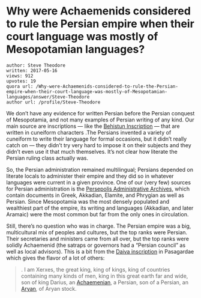 # Why were Achaemenids considered to rule the Persian empire when their court language was mostly of Mesopotamian languages?

	author: Steve Theodore
	written: 2017-05-16
	views: 912
	upvotes: 19
	quora url: /Why-were-Achaemenids-considered-to-rule-the-Persian-empire-when-their-court-language-was-mostly-of-Mesopotamian-languages/answer/Steve-Theodore
	author url: /profile/Steve-Theodore


We don’t have any evidence for written Persian before the Persian conquest of Mesopotamia, and not many examples of Persian writing of any kind. Our main source are inscriptions — like the [Behistun Inscription](http://www.livius.org/articles/place/behistun/) — that are written in cuneiform characters .The Persians invented a variety of cuneiform to write their language for formal occasions, but it didn’t really catch on — they didn’t try very hard to impose it on their subjects and they didn’t even use it that much themselves. It’s not clear how literate the Persian ruling class actually was.

So, the Persian administration remained multilingual; Persians depended on literate locals to administer their empire and they did so in whatever languages were current in a given province. One of our (very few) sources for Persian administration is the [Persepolis Administrative Archives,](https://en.wikipedia.org/wiki/Persepolis_Administrative_Archives#Elamite_records) which contain documents in Greek, Akkadian, Elamite, and Phrygian as well as Persian. Since Mesopotamia was the most densely populated and wealthiest part of the empire, its writing and languages (Akkadian, and later Aramaic) were the most common but far from the only ones in circulation.

Still, there’s no question who was in charge. The Persian empire was a big, multicultural mix of peoples and cultures, but the top ranks were Persian. Their secretaries and ministers came from all over, but the top ranks were solidly Achaemenid (the satraps or governors had a “Persian council” as well as local advisors). This is a bit from the [Daiva inscription](http://www.livius.org/sources/content/achaemenid-royal-inscriptions/xph/) in Pasagardae which gives the flavor of a lot of others:

> . I am Xerxes, the great king, king of kings, king of countries containing many kinds of men, king in this great earth far and wide, son of king Darius, an [Achaemenian](http://www.livius.org/aa-ac/achaemenians/achaemenians.html), a Persian, son of a Persian, an [Aryan](http://www.livius.org/arl-arz/aryans/aryans.html)_,_  of Aryan stock.

